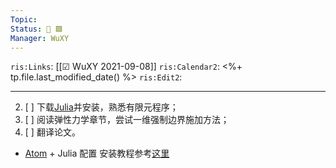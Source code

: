 ```yaml
---
Topic:
Status: 📝 🟩
Manager: WuXY
---
```

`ris:Links`: [[☑︎ WuXY 2021-09-08]]
`ris:Calendar2`: <%+ tp.file.last_modified_date() %>
`ris:Edit2`:

---

2. [ ] 下载[Julia](https://julialang.org/)并安装，熟悉有限元程序；
3. [ ] 阅读弹性力学章节，尝试一维强制边界施加方法；
4. [ ] 翻译论文。

- [Atom](https://junolab.org/) + Julia 配置
    安装教程参考[这里](https://docs.junolab.org/latest/man/installation/)
